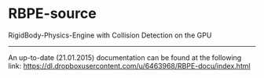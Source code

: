 RBPE-source
===========

RigidBody-Physics-Engine with Collision Detection on the GPU

-----

An up-to-date (21.01.2015) documentation can be found at the following link:
https://dl.dropboxusercontent.com/u/6463968/RBPE-docu/index.html